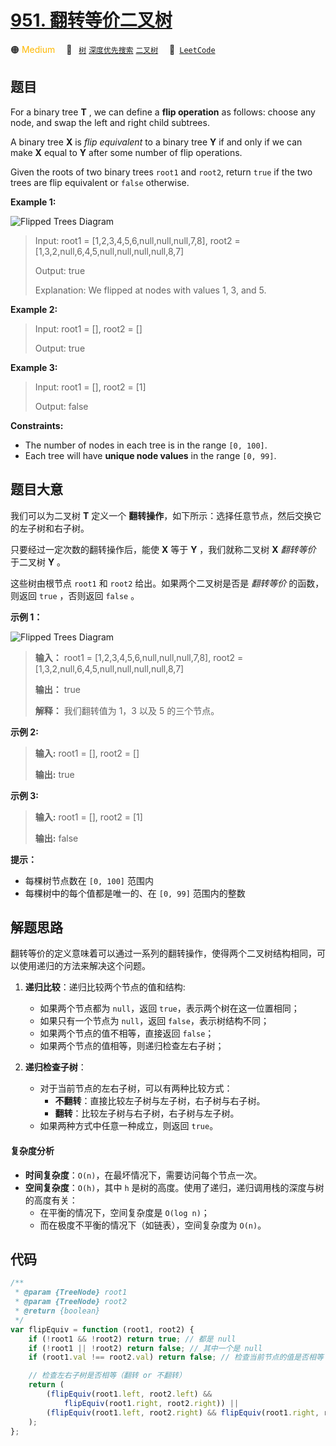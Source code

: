 # [951. 翻转等价二叉树](https://leetcode.com/problems/flip-equivalent-binary-trees)

🟠 <font color=#ffb800>Medium</font>&emsp; 🔖&ensp; [`树`](/tag/tree.md) [`深度优先搜索`](/tag/depth-first-search.md) [`二叉树`](/tag/binary-tree.md)&emsp; 🔗&ensp;[`LeetCode`](https://leetcode.com/problems/flip-equivalent-binary-trees)

## 题目

For a binary tree **T** , we can define a **flip operation** as follows:
choose any node, and swap the left and right child subtrees.

A binary tree **X** is _flip equivalent_ to a binary tree **Y** if and only
if we can make **X** equal to **Y** after some number of flip operations.

Given the roots of two binary trees `root1` and `root2`, return `true` if the
two trees are flip equivalent or `false` otherwise.

**Example 1:**

![Flipped Trees
Diagram](https://assets.leetcode.com/uploads/2018/11/29/tree_ex.png)

> Input: root1 = [1,2,3,4,5,6,null,null,null,7,8], root2 = [1,3,2,null,6,4,5,null,null,null,null,8,7]
>
> Output: true
>
> Explanation: We flipped at nodes with values 1, 3, and 5.

**Example 2:**

> Input: root1 = [], root2 = []
>
> Output: true

**Example 3:**

> Input: root1 = [], root2 = [1]
>
> Output: false

**Constraints:**

- The number of nodes in each tree is in the range `[0, 100]`.
- Each tree will have **unique node values** in the range `[0, 99]`.

## 题目大意

我们可以为二叉树 **T** 定义一个 **翻转操作**，如下所示：选择任意节点，然后交换它的左子树和右子树。

只要经过一定次数的翻转操作后，能使 **X** 等于 **Y** ，我们就称二叉树 **X** _翻转等价_ 于二叉树 **Y** 。

这些树由根节点 `root1` 和 `root2` 给出。如果两个二叉树是否是 _翻转等价_ 的函数，则返回 `true` ，否则返回 `false`
。

**示例 1：**

![Flipped Trees
Diagram](https://assets.leetcode.com/uploads/2018/11/29/tree_ex.png)

> **输入：** root1 = [1,2,3,4,5,6,null,null,null,7,8], root2 = [1,3,2,null,6,4,5,null,null,null,null,8,7]
>
> **输出：** true
>
> **解释：** 我们翻转值为 1，3 以及 5 的三个节点。

**示例 2:**

> **输入:** root1 = [], root2 = []
>
> **输出:** true

**示例 3:**

> **输入:** root1 = [], root2 = [1]
>
> **输出:** false

**提示：**

- 每棵树节点数在 `[0, 100]` 范围内
- 每棵树中的每个值都是唯一的、在 `[0, 99]` 范围内的整数

## 解题思路

翻转等价的定义意味着可以通过一系列的翻转操作，使得两个二叉树结构相同，可以使用递归的方法来解决这个问题。

1. **递归比较**：递归比较两个节点的值和结构:

   - 如果两个节点都为 `null`，返回 `true`，表示两个树在这一位置相同；
   - 如果只有一个节点为 `null`，返回 `false`，表示树结构不同；
   - 如果两个节点的值不相等，直接返回 `false`；
   - 如果两个节点的值相等，则递归检查左右子树；

2. **递归检查子树**：

   - 对于当前节点的左右子树，可以有两种比较方式：
     - **不翻转**：直接比较左子树与左子树，右子树与右子树。
     - **翻转**：比较左子树与右子树，右子树与左子树。
   - 如果两种方式中任意一种成立，则返回 `true`。

#### 复杂度分析

- **时间复杂度**：`O(n)`，在最坏情况下，需要访问每个节点一次。
- **空间复杂度**：`O(h)`，其中 `h` 是树的高度。使用了递归，递归调用栈的深度与树的高度有关：
  - 在平衡的情况下，空间复杂度是 `O(log n)`；
  - 而在极度不平衡的情况下（如链表），空间复杂度为 `O(n)`。

## 代码

```javascript
/**
 * @param {TreeNode} root1
 * @param {TreeNode} root2
 * @return {boolean}
 */
var flipEquiv = function (root1, root2) {
	if (!root1 && !root2) return true; // 都是 null
	if (!root1 || !root2) return false; // 其中一个是 null
	if (root1.val !== root2.val) return false; // 检查当前节点的值是否相等

	// 检查左右子树是否相等（翻转 or 不翻转）
	return (
		(flipEquiv(root1.left, root2.left) &&
			flipEquiv(root1.right, root2.right)) ||
		(flipEquiv(root1.left, root2.right) && flipEquiv(root1.right, root2.left))
	);
};
```
